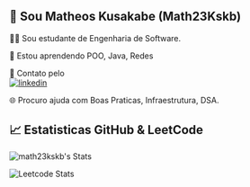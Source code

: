 ## 🚀 Sou Matheos Kusakabe (Math23Kskb)

👩‍💻 Sou estudante de Engenharia de Software.

🧠 Estou aprendendo POO, Java, Redes

🤝 Contato pelo <br> [![linkedin](https://img.shields.io/badge/linkedin-0A66C2?style=for-the-badge&logo=linkedin&logoColor=white)]([https://www.linkedin.com/](https://www.linkedin.com/in/matheos-kusakabe-44b511266/))

🌐 Procuro ajuda com Boas Praticas, Infraestrutura, DSA.

## 📈 Estatisticas GitHub & LeetCode
![math23kskb's Stats](https://github-readme-stats.vercel.app/api?username=math23kskb&theme=vision-friendly-dark&show_icons=true&hide_border=true&count_private=true)

![Leetcode Stats](https://leetcard.jacoblin.cool/math23kskb?ext=heatmap)

